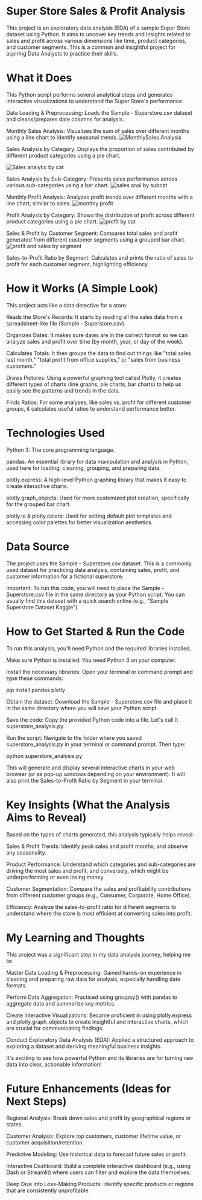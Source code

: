# Super Store Sales & Profit Analysis
This project is an exploratory data analysis (EDA) of a sample Super Store dataset using Python. It aims to uncover key trends and insights related to sales and profit across various dimensions like time, product categories, and customer segments. This is a common and insightful project for aspiring Data Analysts to practice their skills.

# What it Does
This Python script performs several analytical steps and generates interactive visualizations to understand the Super Store's performance:

Data Loading & Preprocessing: Loads the Sample - Superstore.csv dataset and cleans/prepares date columns for analysis.

Monthly Sales Analysis: Visualizes the sum of sales over different months using a line chart to identify seasonal trends.
![MonthlySales Analysis](https://github.com/user-attachments/assets/faec74c7-5531-4d6d-a53b-2062141ec909)

Sales Analysis by Category: Displays the proportion of sales contributed by different product categories using a pie chart.

![Sales analytic by cat](https://github.com/user-attachments/assets/a6bcc548-46fb-40cf-b657-dec1345e6430)

Sales Analysis by Sub-Category: Presents sales performance across various sub-categories using a bar chart.
![sales anal by subcat](https://github.com/user-attachments/assets/adbe734b-6fef-4e72-985c-d350fd01faa6)

Monthly Profit Analysis: Analyzes profit trends over different months with a line chart, similar to sales.
![monthly profit](https://github.com/user-attachments/assets/551a9333-c45c-498b-86e7-cf5d823d531e)

Profit Analysis by Category: Shows the distribution of profit across different product categories using a pie chart.
![profit by cat](https://github.com/user-attachments/assets/cb4c7efe-0afb-4ca9-b4f1-97efd4f14f18)

Sales & Profit by Customer Segment: Compares total sales and profit generated from different customer segments using a grouped bar chart.
![profit and sales by segment](https://github.com/user-attachments/assets/97b9bab7-5858-4986-b8cd-084b99a053bd)

Sales-to-Profit Ratio by Segment: Calculates and prints the ratio of sales to profit for each customer segment, highlighting efficiency.

# How it Works (A Simple Look)
This project acts like a data detective for a store:

Reads the Store's Records: It starts by reading all the sales data from a spreadsheet-like file (Sample - Superstore.csv).

Organizes Dates: It makes sure dates are in the correct format so we can analyze sales and profit over time (by month, year, or day of the week).

Calculates Totals: It then groups the data to find out things like "total sales last month," "total profit from office supplies," or "sales from business customers."

Draws Pictures: Using a powerful graphing tool called Plotly, it creates different types of charts (line graphs, pie charts, bar charts) to help us easily see the patterns and trends in the data.

Finds Ratios: For some analyses, like sales vs. profit for different customer groups, it calculates useful ratios to understand performance better.

# Technologies Used
Python 3: The core programming language.

pandas: An essential library for data manipulation and analysis in Python, used here for loading, cleaning, grouping, and preparing data.

plotly.express: A high-level Python graphing library that makes it easy to create interactive charts.

plotly.graph_objects: Used for more customized plot creation, specifically for the grouped bar chart.

plotly.io & plotly.colors: Used for setting default plot templates and accessing color palettes for better visualization aesthetics.

# Data Source
The project uses the Sample - Superstore.csv dataset. This is a commonly used dataset for practicing data analysis, containing sales, profit, and customer information for a fictional superstore.

Important: To run this code, you will need to place the Sample - Superstore.csv file in the same directory as your Python script. You can usually find this dataset with a quick search online (e.g., "Sample Superstore Dataset Kaggle").

# How to Get Started & Run the Code
To run this analysis, you'll need Python and the required libraries installed.

Make sure Python is installed: You need Python 3 on your computer.

Install the necessary libraries:
Open your terminal or command prompt and type these commands:

pip install pandas plotly

Obtain the dataset: Download the Sample - Superstore.csv file and place it in the same directory where you will save your Python script.

Save the code: Copy the provided Python code into a file. Let's call it superstore_analysis.py.

Run the script:
Navigate to the folder where you saved superstore_analysis.py in your terminal or command prompt. Then type:

python superstore_analysis.py

This will generate and display several interactive charts in your web browser (or as pop-up windows depending on your environment). It will also print the Sales-to-Profit Ratio by Segment in your terminal.

# Key Insights (What the Analysis Aims to Reveal)
Based on the types of charts generated, this analysis typically helps reveal:

Sales & Profit Trends: Identify peak sales and profit months, and observe any seasonality.

Product Performance: Understand which categories and sub-categories are driving the most sales and profit, and conversely, which might be underperforming or even losing money.

Customer Segmentation: Compare the sales and profitability contributions from different customer groups (e.g., Consumer, Corporate, Home Office).

Efficiency: Analyze the sales-to-profit ratio for different segments to understand where the store is most efficient at converting sales into profit.

# My Learning and Thoughts
This project was a significant step in my data analysis journey, helping me to:

Master Data Loading & Preprocessing: Gained hands-on experience in cleaning and preparing raw data for analysis, especially handling date formats.

Perform Data Aggregation: Practiced using groupby() with pandas to aggregate data and summarize key metrics.

Create Interactive Visualizations: Became proficient in using plotly.express and plotly.graph_objects to create insightful and interactive charts, which are crucial for communicating findings.

Conduct Exploratory Data Analysis (EDA): Applied a structured approach to exploring a dataset and deriving meaningful business insights.

It's exciting to see how powerful Python and its libraries are for turning raw data into clear, actionable information!

# Future Enhancements (Ideas for Next Steps)
Regional Analysis: Break down sales and profit by geographical regions or states.

Customer Analysis: Explore top customers, customer lifetime value, or customer acquisition/retention.

Predictive Modeling: Use historical data to forecast future sales or profit.

Interactive Dashboard: Build a complete interactive dashboard (e.g., using Dash or Streamlit) where users can filter and explore the data themselves.

Deep Dive into Loss-Making Products: Identify specific products or regions that are consistently unprofitable.
